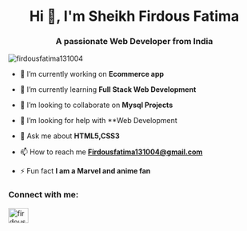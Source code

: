 <h1 align="center">Hi 👋, I'm Sheikh Firdous Fatima</h1>
<h3 align="center">A passionate Web Developer from India</h3>

<p align="left"> <img src="https://komarev.com/ghpvc/?username=firdousfatima131004&label=Profile%20views&color=0e75b6&style=flat" alt="firdousfatima131004" /> </p>

- 🔭 I’m currently working on **Ecommerce app**

- 🌱 I’m currently learning **Full Stack Web Development**

- 👯 I’m looking to collaborate on **Mysql Projects**

- 🤝 I’m looking for help with **Web Development
- 💬 Ask me about **HTML5,CSS3**

- 📫 How to reach me **Firdousfatima131004@gmail.com**

- ⚡ Fun fact **I am a Marvel and anime fan**

<h3 align="left">Connect with me:</h3>
<p align="left">
<a href="https://linkedin.com/in/firdousfatima131004" target="blank"><img align="center" src="https://raw.githubusercontent.com/rahuldkjain/github-profile-readme-generator/master/src/images/icons/Social/linked-in-alt.svg" alt="firdousfatima131004" height="30" width="40" /></a>
<a href="https://instagram.com/firdousfatima
